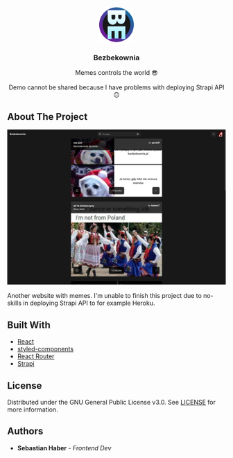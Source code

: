 <br/>
<p align="center">
  <a href="https://github.com/sebastianhaber/Bezbekownia">
    <img src="public/favicon/android-icon-192x192.png" alt="Logo" width="80" height="80">
  </a>

  <h3 align="center">Bezbekownia</h3>

  <p align="center">
    Memes controls the world 😎
    <br/>
    <br/>
    Demo cannot be shared because I have problems with deploying Strapi API 😐
  </p>
</p>


## About The Project

![Screen Shot](images/screenshot.png)

Another website with memes.
I'm unable to finish this project due to no-skills in deploying Strapi API to for example Heroku.

## Built With



* [React](https://reactjs.org/)
* [styled-components](https://styled-components.com/)
* [React Router](https://reactrouterdotcom.fly.dev/)
* [Strapi](https://strapi.io/)


## License

Distributed under the GNU General Public License v3.0. See [LICENSE](https://github.com/sebastianhaber/Bezbekownia/blob/main/LICENSE.md) for more information.

## Authors

* **Sebastian Haber** - *Frontend Dev*
